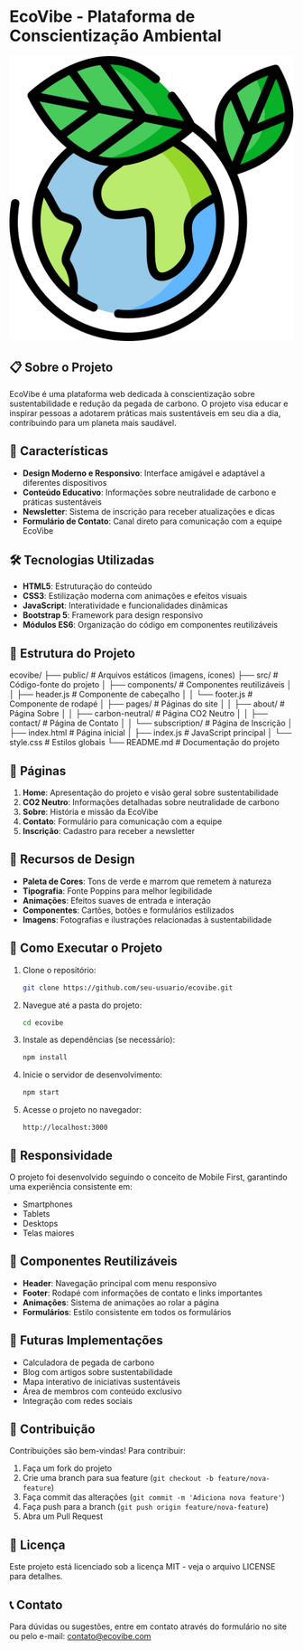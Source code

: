 # EcoVibe - Plataforma de Conscientização Ambiental

![EcoVibe Logo](/public/planet-earth.png)

## 📋 Sobre o Projeto

EcoVibe é uma plataforma web dedicada à conscientização sobre sustentabilidade e redução da pegada de carbono. O projeto visa educar e inspirar pessoas a adotarem práticas mais sustentáveis em seu dia a dia, contribuindo para um planeta mais saudável.

## 🌟 Características

- **Design Moderno e Responsivo**: Interface amigável e adaptável a diferentes dispositivos
- **Conteúdo Educativo**: Informações sobre neutralidade de carbono e práticas sustentáveis
- **Newsletter**: Sistema de inscrição para receber atualizações e dicas
- **Formulário de Contato**: Canal direto para comunicação com a equipe EcoVibe

## 🛠️ Tecnologias Utilizadas

- **HTML5**: Estruturação do conteúdo
- **CSS3**: Estilização moderna com animações e efeitos visuais
- **JavaScript**: Interatividade e funcionalidades dinâmicas
- **Bootstrap 5**: Framework para design responsivo
- **Módulos ES6**: Organização do código em componentes reutilizáveis

## 📂 Estrutura do Projeto 

ecovibe/
├── public/ # Arquivos estáticos (imagens, ícones)
├── src/ # Código-fonte do projeto
│ ├── components/ # Componentes reutilizáveis
│ │ ├── header.js # Componente de cabeçalho
│ │ └── footer.js # Componente de rodapé
│ ├── pages/ # Páginas do site
│ │ ├── about/ # Página Sobre
│ │ ├── carbon-neutral/ # Página CO2 Neutro
│ │ ├── contact/ # Página de Contato
│ │ └── subscription/ # Página de Inscrição
│ ├── index.html # Página inicial
│ ├── index.js # JavaScript principal
│ └── style.css # Estilos globais
└── README.md # Documentação do projeto


## 📄 Páginas

1. **Home**: Apresentação do projeto e visão geral sobre sustentabilidade
2. **CO2 Neutro**: Informações detalhadas sobre neutralidade de carbono
3. **Sobre**: História e missão da EcoVibe
4. **Contato**: Formulário para comunicação com a equipe
5. **Inscrição**: Cadastro para receber a newsletter

## 🎨 Recursos de Design

- **Paleta de Cores**: Tons de verde e marrom que remetem à natureza
- **Tipografia**: Fonte Poppins para melhor legibilidade
- **Animações**: Efeitos suaves de entrada e interação
- **Componentes**: Cartões, botões e formulários estilizados
- **Imagens**: Fotografias e ilustrações relacionadas à sustentabilidade

## 🚀 Como Executar o Projeto

1. Clone o repositório:
   ```bash
   git clone https://github.com/seu-usuario/ecovibe.git
   ```

2. Navegue até a pasta do projeto:
   ```bash
   cd ecovibe
   ```

3. Instale as dependências (se necessário):
   ```bash
   npm install
   ```

4. Inicie o servidor de desenvolvimento:
   ```bash
   npm start
   ```

5. Acesse o projeto no navegador:
   ```
   http://localhost:3000
   ```

## 📱 Responsividade

O projeto foi desenvolvido seguindo o conceito de Mobile First, garantindo uma experiência consistente em:
- Smartphones
- Tablets
- Desktops
- Telas maiores

## 🔄 Componentes Reutilizáveis

- **Header**: Navegação principal com menu responsivo
- **Footer**: Rodapé com informações de contato e links importantes
- **Animações**: Sistema de animações ao rolar a página
- **Formulários**: Estilo consistente em todos os formulários

## 🌱 Futuras Implementações

- Calculadora de pegada de carbono
- Blog com artigos sobre sustentabilidade
- Mapa interativo de iniciativas sustentáveis
- Área de membros com conteúdo exclusivo
- Integração com redes sociais

## 👥 Contribuição

Contribuições são bem-vindas! Para contribuir:

1. Faça um fork do projeto
2. Crie uma branch para sua feature (`git checkout -b feature/nova-feature`)
3. Faça commit das alterações (`git commit -m 'Adiciona nova feature'`)
4. Faça push para a branch (`git push origin feature/nova-feature`)
5. Abra um Pull Request

## 📜 Licença

Este projeto está licenciado sob a licença MIT - veja o arquivo LICENSE para detalhes.

## 📞 Contato

Para dúvidas ou sugestões, entre em contato através do formulário no site ou pelo e-mail: contato@ecovibe.com